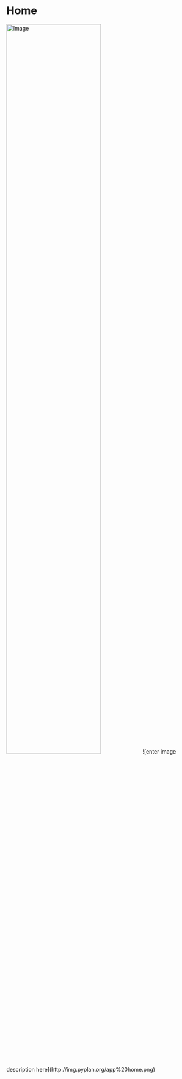 # Home

<img alt="Image" title="App Home" src="http://img.pyplan.org/app home.png" width="70%"/>
![enter image description here](http://img.pyplan.org/app%20home.png)
<!--stackedit_data:
eyJoaXN0b3J5IjpbODc3OTYzNTkyLDEyNzg1MDk1ODBdfQ==
-->